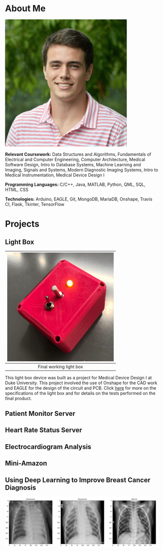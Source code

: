 # About Me
<img src="https://github.com/cduncan9/cduncan9.github.io/blob/main/DSC_0366.jpg?raw=true" width=400>

**Relevant Coursework:** Data Structures and Algorithms, Fundamentals of Electrical and Computer Engineering, Computer Architecture, Medical Software Design, Intro to Database Systems, Machine Learning and Imaging, Signals and Systems, Modern Diagnostic Imaging Systems, Intro to Medical Instrumentation, Medical Device Design I

**Programming Languages:** C/C++, Java, MATLAB, Python, QML, SQL, HTML, CSS

**Technologies:** Arduino, EAGLE, Git, MongoDB, MariaDB, Onshape, Travis CI, Flask, Tkinter, TensorFlow

# Projects

## Light Box

| <img src="https://github.com/cduncan9/cduncan9.github.io/blob/main/finalproduct.jpg?raw=true" width=350> |
|:------:|
| Final working light box|

This light box device was built as a project for Medical Device Design I at Duke University. This project involved the use of Onshape for the CAD work and EAGLE for the design of the circuit and PCB. Click [here](lightbox.md) for more on the specifications of the light box and for details on the tests performed on the final product.

## Patient Monitor Server

## Heart Rate Status Server

## Electrocardiogram Analysis

## Mini-Amazon 

## Using Deep Learning to Improve Breast Cancer Diagnosis

<img src="https://github.com/cduncan9/cduncan9.github.io/blob/main/Sample_data_images.jpg?raw=true" width=600>
